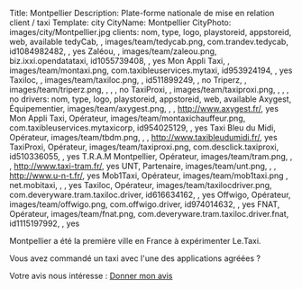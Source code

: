Title: Montpellier
Description: Plate-forme nationale de mise en relation client / taxi
Template: city
CityName: Montpellier
CityPhoto: images/city/Montpellier.jpg
clients: nom, type, logo, playstoreid, appstoreid, web, available
    tedyCab, , images/team/tedycab.png, com.trandev.tedycab, id1084982482, , yes
    Zaléou, , images/team/zaleou.png, biz.ixxi.opendatataxi, id1055739408, , yes
    Mon Appli Taxi, , images/team/montaxi.png, com.taxibleuservices.mytaxi, id953924194, , yes
    Taxiloc, , images/team/taxiloc.png, , id511899249, , no
    Triperz, , images/team/triperz.png, , , , no
    TaxiProxi, , images/team/taxiproxi.png, , , , no
drivers: nom, type, logo, playstoreid, appstoreid, web, available
    Axygest, Équipementier, images/team/axygest.png, , , http://www.axygest.fr/, yes
    Mon Appli Taxi, Opérateur, images/team/montaxichauffeur.png, com.taxibleuservices.mytaxicorp, id954025129, , yes
    Taxi Bleu du Midi, Opérateur, images/team/tbdm.png, , , http://www.taxibleudumidi.fr/, yes
    TaxiProxi, Opérateur, images/team/taxiproxi.png, com.desclick.taxiproxi, id510336055, , yes
    T.R.A.M Montpellier, Opérateur, images/team/tram.png, , , http://www.taxi-tram.fr/, yes
    UNT, Partenaire, images/team/unt.png, , , http://www.u-n-t.fr/, yes
    Mob1Taxi, Opérateur, images/team/mob1taxi.png , net.mobitaxi, , , yes
    Taxiloc, Opérateur, images/team/taxilocdriver.png, com.deveryware.tram.taxiloc.driver, id616634162, , yes
    Offwigo, Opérateur, images/team/offwigo.png, com.offwigo.driver, id974014632, , yes
    FNAT, Opérateur, images/team/fnat.png, com.deveryware.tram.taxiloc.driver.fnat, id1115197992, , yes

Montpellier a été la première ville en France à expérimenter Le.Taxi.

Vous avez commandé un taxi avec l'une des applications agréées ?

Votre avis nous intéresse : <a href="https://docs.google.com/forms/d/19ZuQSpQ5vcIq4DQdo-Fohlg25N_7io-9cpoXGFPAmzM/viewform" class="button">
<span><i class="fa fa-thumbs-up"></i></span>Donner mon avis</a>

